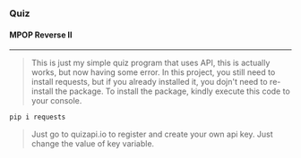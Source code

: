 ### Quiz
#### MPOP Reverse II
---
> This is just my simple quiz program that uses API, this is actually works, but now having some error. In this project, you still need to install requests, but if you already installed it, you dojn't need to re-install the package. To install the package, kindly execute this code to your console.

```Bash
pip i requests
```

> Just go to quizapi.io to register and create your own api key. Just change the value of key variable.